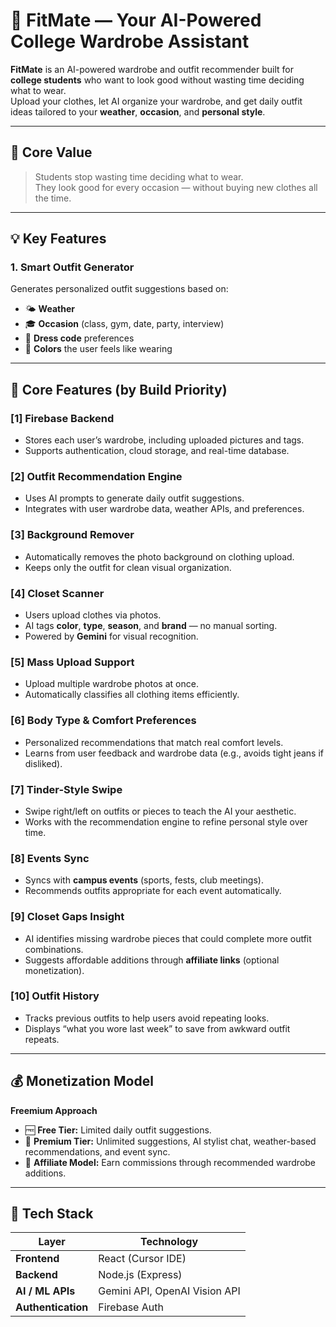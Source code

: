 # 👕 FitMate — Your AI-Powered College Wardrobe Assistant

**FitMate** is an AI-powered wardrobe and outfit recommender built for **college students** who want to look good without wasting time deciding what to wear.  
Upload your clothes, let AI organize your wardrobe, and get daily outfit ideas tailored to your **weather**, **occasion**, and **personal style**.

---

## 🎯 Core Value
> Students stop wasting time deciding what to wear.  
> They look good for every occasion — without buying new clothes all the time.

---

## 💡 Key Features

### 1. Smart Outfit Generator
Generates personalized outfit suggestions based on:
- 🌤 **Weather**
- 🎓 **Occasion** (class, gym, date, party, interview)
- 👔 **Dress code** preferences
- 🎨 **Colors** the user feels like wearing

---

## 🧩 Core Features (by Build Priority)

### [1] Firebase Backend
- Stores each user’s wardrobe, including uploaded pictures and tags.
- Supports authentication, cloud storage, and real-time database.

### [2] Outfit Recommendation Engine
- Uses AI prompts to generate daily outfit suggestions.
- Integrates with user wardrobe data, weather APIs, and preferences.

### [3] Background Remover
- Automatically removes the photo background on clothing upload.
- Keeps only the outfit for clean visual organization.

### [4] Closet Scanner
- Users upload clothes via photos.
- AI tags **color**, **type**, **season**, and **brand** — no manual sorting.
- Powered by **Gemini** for visual recognition.

### [5] Mass Upload Support 
- Upload multiple wardrobe photos at once.
- Automatically classifies all clothing items efficiently.

### [6] Body Type & Comfort Preferences 
- Personalized recommendations that match real comfort levels.
- Learns from user feedback and wardrobe data (e.g., avoids tight jeans if disliked).

### [7] Tinder-Style Swipe 
- Swipe right/left on outfits or pieces to teach the AI your aesthetic.
- Works with the recommendation engine to refine personal style over time.

### [8] Events Sync 
- Syncs with **campus events** (sports, fests, club meetings).
- Recommends outfits appropriate for each event automatically.

### [9] Closet Gaps Insight 
- AI identifies missing wardrobe pieces that could complete more outfit combinations.
- Suggests affordable additions through **affiliate links** (optional monetization).

### [10] Outfit History 
- Tracks previous outfits to help users avoid repeating looks.
- Displays “what you wore last week” to save from awkward outfit repeats.

---

## 💰 Monetization Model

**Freemium Approach**
- 🆓 **Free Tier:** Limited daily outfit suggestions.  
- 💎 **Premium Tier:** Unlimited suggestions, AI stylist chat, weather-based recommendations, and event sync.  
- 🔗 **Affiliate Model:** Earn commissions through recommended wardrobe additions.

---


## 🧠 Tech Stack

| Layer | Technology |
|-------|-------------|
| **Frontend** | React (Cursor IDE) |
| **Backend** | Node.js (Express) |
| **AI / ML APIs** | Gemini API, OpenAI Vision API |
| **Authentication** | Firebase Auth |

